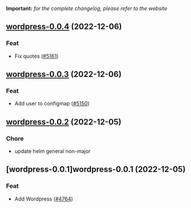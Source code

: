**Important:**
*for the complete changelog, please refer to the website*




## [wordpress-0.0.4](https://github.com/truecharts/charts/compare/wordpress-0.0.3...wordpress-0.0.4) (2022-12-06)

### Feat

- Fix quotes ([#5161](https://github.com/truecharts/charts/issues/5161))
  
  


## [wordpress-0.0.3](https://github.com/truecharts/charts/compare/wordpress-0.0.2...wordpress-0.0.3) (2022-12-06)

### Feat

- Add user to configmap ([#5150](https://github.com/truecharts/charts/issues/5150))
  
  


## [wordpress-0.0.2](https://github.com/truecharts/charts/compare/wordpress-0.0.1...wordpress-0.0.2) (2022-12-05)

### Chore

- update helm general non-major
  
  


## [wordpress-0.0.1]wordpress-0.0.1 (2022-12-05)

### Feat

- Add Wordpress ([#4764](https://github.com/truecharts/charts/issues/4764))
  
  